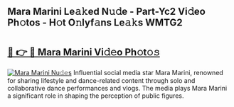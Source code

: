 ## Mara Marini Le𝚊𝚔ed N𝚞𝚍e - Part-Yc2 Vi𝚍eo Ph𝚘tos - H𝚘t O𝚗lyf𝚊ns Le𝚊𝚔s WMTG2

# <h2><a href="http://hf5mlq.feru.top/?c=Mara+Marini">🔗 👉 🔴 Mara Marini Vi𝚍𝚎o Ph𝚘t𝚘𝚜</a></h2>

[![Mara Marini Nu𝚍𝚎s](https://i.imgur.com/0TWrTi3.gif)](http://hf5mlq.feru.top/?c=Mara+Marini)
Influential social media star Mara Marini, renowned for sharing lifestyle and dance-related content through solo and collaborative dance performances and vlogs. The media plays Mara Marini a significant role in shaping the perception of public figures. 
